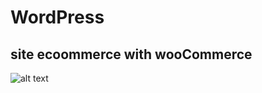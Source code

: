 # WordPress
## site ecoommerce with wooCommerce
![alt text](https://github.com/[Oussama-lasri]/[site-web-e-ecom-wordpress]/images_site/[main]/1.png?raw=true)

